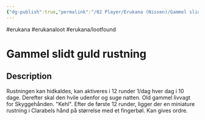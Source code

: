 ```yaml
---
{"dg-publish":true,"permalink":"/02 Player/Erukana (Nissen)/Gammel slidt guld rustning/"}
---
```


#erukana #erukanaloot #erukana/lootfound 

# Gammel slidt guld rustning

## Description
Rustningen kan hidkaldes, kan aktiveres i 12 runder 1/dag hver dag i 10 dage. Derefter skal den hvile udenfor og suge natten. Old gammel livvagt for Skyggehånden. "Kehl".  Efter de første 12 runder, ligger der en miniature rustning i Clarabels hånd på størrelse med et fingerbøl. Kan gives ordre. 
